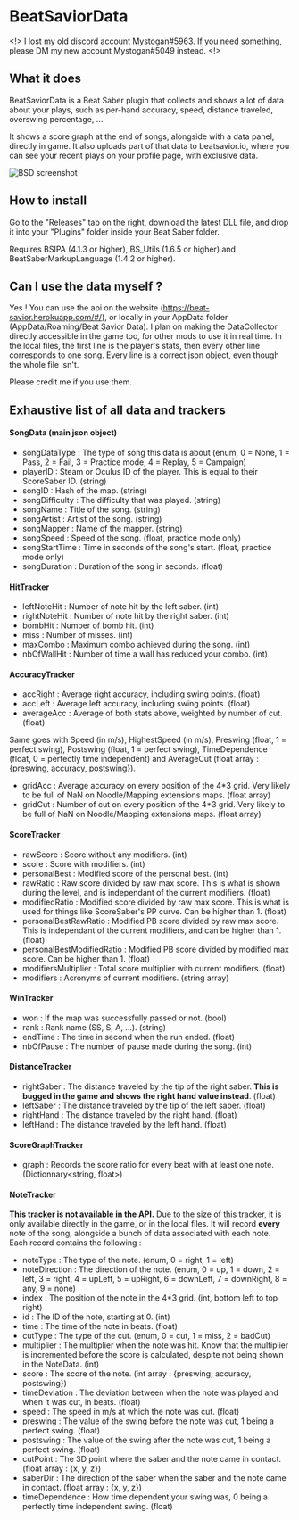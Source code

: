 # BeatSaviorData

<!> I lost my old discord account Mystogan#5963. If you need something, please DM my new account Mystogan#5049 instead. <!>

## What it does

BeatSaviorData is a Beat Saber plugin that collects and shows a lot of data about your plays, such as per-hand accuracy, speed, distance traveled, overswing percentage, ...

It shows a score graph at the end of songs, alongside with a data panel, directly in game. It also uploads part of that data to beatsavior.io, where you can see your recent plays on your profile page, with exclusive data.

![BSD screenshot](https://github.com/Mystogan98/BeatSaviorData/blob/master/ReadmeImage.png?raw=true)


## How to install

Go to the "Releases" tab on the right, download the latest DLL file, and drop it into your "Plugins" folder inside your Beat Saber folder.

Requires BSIPA (4.1.3 or higher), BS_Utils (1.6.5 or higher) and BeatSaberMarkupLanguage (1.4.2 or higher).


## Can I use the data myself ?

Yes ! You can use the api on the website (https://beat-savior.herokuapp.com/#/), or locally in your AppData folder (AppData/Roaming/Beat Savior Data). I plan on making the DataCollector directly accessible in the game too, for other mods to use it in real time. In the local files, the first line is the player's stats, then every other line corresponds to one song. Every line is a correct json object, even though the whole file isn't.

Please credit me if you use them.




## Exhaustive list of all data and trackers

#### SongData (main json object)

- songDataType : The type of song this data is about (enum, 0 = None, 1 = Pass, 2 = Fail, 3 = Practice mode, 4 = Replay, 5 = Campaign)
- playerID : Steam or Oculus ID of the player. This is equal to their ScoreSaber ID. (string)
- songID : Hash of the map. (string)
- songDifficulty : The difficulty that was played. (string)
- songName : Title of the song. (string)
- songArtist : Artist of the song. (string)
- songMapper : Name of the mapper. (string)
- songSpeed : Speed of the song. (float, practice mode only)
- songStartTime : Time in seconds of the song's start. (float, practice mode only)
- songDuration : Duration of the song in seconds. (float)


#### HitTracker

- leftNoteHit : Number of note hit by the left saber. (int)
- rightNoteHit : Number of note hit by the right saber. (int)
- bombHit : Number of bomb hit. (int)
- miss : Number of misses. (int)
- maxCombo : Maximum combo achieved during the song. (int)
- nbOfWallHit : Number of time a wall has reduced your combo. (int)


#### AccuracyTracker

- accRight : Average right accuracy, including swing points. (float)
- accLeft : Average left accuracy, including swing points. (float)
- averageAcc : Average of both stats above, weighted by number of cut. (float)

Same goes with Speed (in m/s), HighestSpeed (in m/s), Preswing (float, 1 = perfect swing), Postswing (float, 1 = perfect swing), TimeDependence (float, 0 = perfectly time independent) and AverageCut (float array : {preswing, accuracy, postswing}).

- gridAcc : Average accuracy on every position of the 4*3 grid. Very likely to be full of NaN on Noodle/Mapping extensions maps. (float array)
- gridCut : Number of cut on every position of the 4*3 grid. Very likely to be full of NaN on Noodle/Mapping extensions maps. (float array)


#### ScoreTracker

- rawScore : Score without any modifiers. (int)
- score : Score with modifiers. (int)
- personalBest : Modified score of the personal best. (int)
- rawRatio : Raw score divided by raw max score. This is what is shown during the level, and is independant of the current modifiers. (float)
- modifiedRatio : Modified score divided by raw max score. This is what is used for things like ScoreSaber's PP curve. Can be higher than 1. (float)
- personalBestRawRatio : Modified PB score divided by raw max score. This is independant of the current modifiers, and can be higher than 1. (float)
- personalBestModifiedRatio : Modified PB score divided by modified max score. Can be higher than 1. (float)
- modifiersMultiplier : Total score multiplier with current modifiers. (float)
- modifiers : Acronyms of current modifiers. (string array)


#### WinTracker

- won : If the map was successfully passed or not. (bool)
- rank : Rank name (SS, S, A, ...). (string)
- endTime : The time in second when the run ended. (float)
- nbOfPause : The number of pause made during the song. (int)


#### DistanceTracker

- rightSaber : The distance traveled by the tip of the right saber. **This is bugged in the game and shows the right hand value instead**. (float)
- leftSaber : The distance traveled by the tip of the left saber. (float)
- rightHand : The distance traveled by the right hand. (float)
- leftHand : The distance traveled by the left hand. (float)


#### ScoreGraphTracker

- graph : Records the score ratio for every beat with at least one note. (Dictionnary<string, float>)


#### NoteTracker

**This tracker is not available in the API.** Due to the size of this tracker, it is only available directly in the game, or in the local files. It will record **every** note of the song, alongside a bunch of data associated with each note.
Each record contains the following : 

- noteType : The type of the note. (enum, 0 = right, 1 = left)
- noteDirection : The direction of the note. (enum, 0 = up, 1 = down, 2 = left, 3 = right, 4 = upLeft, 5 = upRight, 6 = downLeft, 7 = downRight, 8 = any, 9 = none)
- index : The position of the note in the 4*3 grid. (int, bottom left to top right)
- id : The ID of the note, starting at 0. (int)
- time : The time of the note in beats. (float)
- cutType : The type of the cut. (enum, 0 = cut, 1 = miss, 2 = badCut)
- multiplier : The multiplier when the note was hit. Know that the multiplier is incremented before the score is calculated, despite not being shown in the NoteData. (int)
- score : The score of the note. (int array : {preswing, accuracy, postswing})
- timeDeviation : The deviation between when the note was played and when it was cut, in beats. (float)
- speed : The speed in m/s at which the note was cut. (float)
- preswing : The value of the swing before the note was cut, 1 being a perfect swing. (float)
- postswing : The value of the swing after the note was cut, 1 being a perfect swing. (float)
- cutPoint : The 3D point where the saber and the note came in contact. (float array : {x, y, z})
- saberDir : The direction of the saber when the saber and the note came in contact. (float array : {x, y, z})
- timeDependence : How time dependent your swing was, 0 being a perfectly time independent swing. (float)
